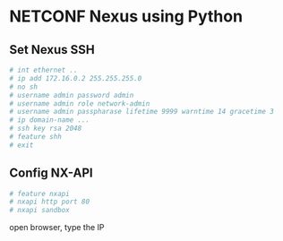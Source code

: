 # NETCONF Nexus using Python

## Set Nexus SSH

```bash
# int ethernet ..
# ip add 172.16.0.2 255.255.255.0
# no sh
# username admin password admin
# username admin role network-admin
# username admin passpharase lifetime 9999 warntime 14 gracetime 3
# ip domain-name ...
# ssh key rsa 2048
# feature shh
# exit
```

## Config NX-API

```bash
# feature nxapi
# nxapi http port 80
# nxapi sandbox
```

open browser, type the IP
